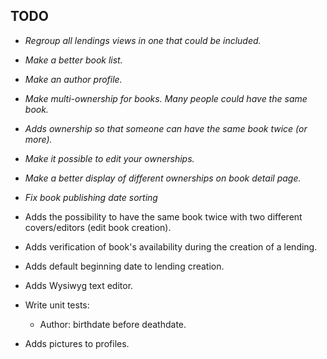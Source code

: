 TODO
---

* *Regroup all lendings views in one that could be included.*

* *Make a better book list.*

* *Make an author profile.*

* *Make multi-ownership for books. Many people could have the same book.*

* *Adds ownership so that someone can have the same book twice (or more).*

* *Make it possible to edit your ownerships.*

* *Make a better display of different ownerships on book detail page.*

* *Fix book publishing date sorting*

* Adds the possibility to have the same book twice with two different covers/editors (edit book creation).

* Adds verification of book's availability during the creation of a lending.

* Adds default beginning date to lending creation.

* Adds Wysiwyg text editor.

* Write unit tests:
	
	* Author: birthdate before deathdate.
	
* Adds pictures to profiles.